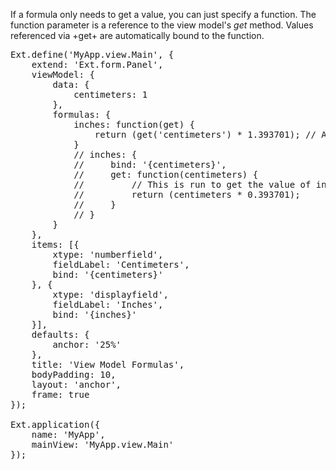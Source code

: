 If a formula only needs to get a value, you can just specify a function.
The function parameter is a reference to the view model's
*get* method. Values referenced via +get+ are automatically
bound to the function.
<pre class="runnable">
Ext.define('MyApp.view.Main', {
    extend: 'Ext.form.Panel',
    viewModel: {
        data: {
            centimeters: 1
        },
        formulas: {
            inches: function(get) {
                return (get('centimeters') * 1.393701); // Automatically bound to '{centimeters}'
            }
            // inches: {
            //     bind: '{centimeters}',
            //     get: function(centimeters) {
            //         // This is run to get the value of inches
            //         return (centimeters * 0.393701);
            //     }
            // }
        }
    },
    items: [{
        xtype: 'numberfield',
        fieldLabel: 'Centimeters',
        bind: '{centimeters}'
    }, {
        xtype: 'displayfield',
        fieldLabel: 'Inches',
        bind: '{inches}'
    }],
    defaults: {
        anchor: '25%'
    },
    title: 'View Model Formulas',
    bodyPadding: 10,
    layout: 'anchor',
    frame: true
});

Ext.application({
    name: 'MyApp',
    mainView: 'MyApp.view.Main'
});

</pre>